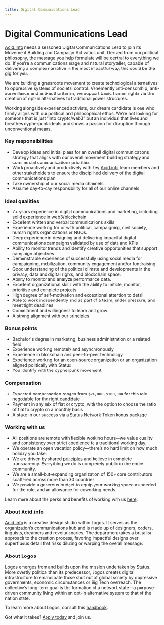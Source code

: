 ```yaml
---
title: Digital Communications Lead
---
```


# Digital Communications Lead

[Acid.info](http://Acid.info) needs a seasoned Digital Communications Lead to join its Movement Building and Campaign Activation unit. Derived from our political philosophy, the message you help formulate will be central to everything we do. If you’re a communications mage and natural storyteller, capable of delivering a complex narrative in the most impactful way, this could be the gig for you. 

We are building a grassroots movement to create technological alternatives to oppressive systems of societal control. Vehemently anti-censorship, anti-surveillance and anti-authoritarian, we support basic human rights via the creation of opt-in alternatives to traditional power structures.

Working alongside experienced activists, our dream candidate is one who firmly aligns with our political and philosophical ethos. We’re not looking for someone that is just “into crypto/web3” but an individual that lives and breathes cypherpunk ideals and shows a passion for disruption through unconventional means. 

### Key responsibilities

- Develop ideas and initial plans for an overall digital communications strategy that aligns with our overall movement building strategy and commercial communications priorities
- Work proactively and productively with key [Acid.info](http://Acid.info) team members and other stakeholders to ensure the disciplined delivery of the digital communications plan
- Take ownership of our social media channels
- Assume day-to-day responsibility for all of our online channels

### Ideal qualities

- 7+ years experience in digital communications and marketing, including solid experience in web3/blockchain
- Excellent written and verbal communications skills
- Experience working for or with political, campaigning, civil society, human rights organizations or NGOs.
- Deep experience in designing and delivering impactful digital communications campaigns validated by use of data and KPIs
- Ability to monitor trends and identify creative opportunities that support campaign objectives
- Demonstrable experience of successfully using social media for campaigning, mobilization, community engagement and/or fundraising
- Good understanding of the political climate and developments in the privacy, data and digital rights, and blockchain space.
- Ability to monitor and analyze performance data.
- Excellent organizational skills with the ability to initiate, monitor, prioritise and complete projects
- High degree of self-motivation and exceptional attention to detail
- Able to work independently and as part of a team, under pressure, and meet tight deadlines
- Commitment and willingness to learn and grow
- A strong alignment with our [principles](https://status.im/about/#our-principles)

### Bonus points

- Bachelor's degree in marketing, business administration or a related field
- Experience working remotely and asynchronously
- Experience in blockchain and peer-to-peer technology
- Experience working for an open-source organization or an organization aligned politically with Status
- You identify with the cypherpunk movement

### Compensation

- Expected compensation ranges from `$70,000-$100,000` for this role—negotiable for the right candidate
- Payment in any mix of fiat or crypto, with the option to choose the ratio of fiat to crypto on a monthly basis
- A stake in our success via a Status Network Token bonus package

### Working with us

- All positions are remote with flexible working hours—we value quality and consistency over strict obedience to a traditional working day.
- We operate an open vacation policy—there’s no hard limit on how much holiday you take.
- We are driven by shared [principles](https://our.status.im/our-principles/) and believe in complete transparency. Everything we do is completely public to the entire community.
- We are a small-but-expanding organization of 150+ core contributors scattered across more than 30 countries.
- We provide a generous budget to equip your working space as needed for the role, and an allowance for coworking needs.

Learn more about the perks and benefits of working with us [here](https://status.im/our_team/perks_benefits.html). 

### About Acid.info

[Acid.info](http://Acid.info) is a creative design studio within Logos. It serves as the organization’s communications hub and is made up of designers, coders, linguists, dreamers and revolutionaries. The department takes a brutalist approach to the creation process, favoring impactful designs over superfluous detail that risks diluting or warping the overall message.  

### About Logos

Logos emerges from and builds upon the mission undertaken by Status. More overtly political than its predecessor, Logos creates digital infrastructure to emancipate those shut out of global society by oppressive governments, economic circumstances or Big Tech overreach. The collective’s long-term goal is the formation of a network state—a purpose-driven community living within an opt-in alternative system to that of the nation state.  

To learn more about Logos, consult this [handbook](https://github.com/acid-info/public-assets/blob/master/logos-manual.pdf). 

Got what it takes? [Apply today](https://grnh.se/74e626161us) and join us.
